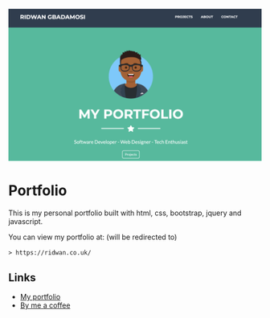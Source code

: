 ![](assets/img/github%20readme%20img/portfolioScreenshot.png)
# Portfolio
This is my personal portfolio built with html, css, bootstrap, jquery and javascript.


You can view my portfolio at: (will be redirected to)
```
> https://ridwan.co.uk/
```


## Links

- [My portfolio](https://ridwan.co.uk/)
- [By me a coffee](https://ko-fi.com/R1D1M1LL)